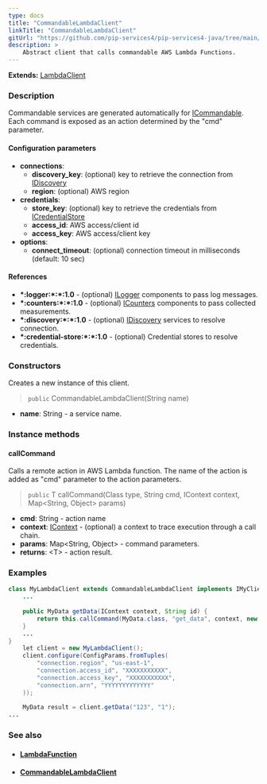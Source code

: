 ```yaml
---
type: docs
title: "CommandableLambdaClient"
linkTitle: "CommandableLambdaClient"
gitUrl: "https://github.com/pip-services4/pip-services4-java/tree/main/pip-services4-aws-java"
description: >
    Abstract client that calls commandable AWS Lambda Functions.
---
```


**Extends:** [LambdaClient](../lambda_client)

### Description

Commandable services are generated automatically for [ICommandable](../../../rpc/commands/icommandable).
Each command is exposed as an action determined by the "cmd" parameter.


#### Configuration parameters

- **connections**:                   
    - **discovery_key**: (optional) key to retrieve the connection from [IDiscovery](../../../config/connect/idiscovery)
    - **region**: (optional) AWS region
- **credentials**:    
    - **store_key**: (optional) key to retrieve the credentials from [ICredentialStore](../../../config/auth/icredential_store)
    - **access_id**: AWS access/client id
    - **access_key**: AWS access/client key
- **options**:
    - **connect_timeout**: (optional) connection timeout in milliseconds (default: 10 sec)

#### References
- **\*:logger:\*:\*:1.0** - (optional) [ILogger](../../../observability/log/ilogger) components to pass log messages.
- **\*:counters:\*:\*:1.0** - (optional) [ICounters](../../../observability/count/icounters) components to pass collected measurements.
- **\*:discovery:\*:\*:1.0** - (optional) [IDiscovery](../../../config/connect/idiscovery) services to resolve connection.
- **\*:credential-store:\*:\*:1.0** - (optional) Credential stores to resolve credentials.

### Constructors
Creates a new instance of this client.

> `public` CommandableLambdaClient(String name)

- **name**: String - a service name.

### Instance methods

#### callCommand
Calls a remote action in AWS Lambda function.
The name of the action is added as "cmd" parameter
to the action parameters. 

> `public` <T> T callCommand(Class<T> type, String cmd, IContext context, Map<String, Object> params)

- **cmd**: String - action name
- **context**: [IContext](../../../components/context/icontext) - (optional) a context to trace execution through a call chain.
- **params**: Map<String, Object> - command parameters.
- **returns**: \<T\> - action result.


### Examples

```java
class MyLambdaClient extends CommandableLambdaClient implements IMyClient {
    ...
 
    public MyData getData(IContext context, String id) {
        return this.callCommand(MyData.class, "get_data", context, new MyData(id));
    }
    ...
}
    let client = new MyLambdaClient();
    client.configure(ConfigParams.fromTuples(
        "connection.region", "us-east-1",
        "connection.access_id", "XXXXXXXXXXX",
        "connection.access_key", "XXXXXXXXXXX",
        "connection.arn", "YYYYYYYYYYYYY"
    ));
        
    MyData result = client.getData("123", "1");
...
```

### See also
- #### [LambdaFunction](../../containers/lambda_function)
- #### [CommandableLambdaClient](../../clients/commandable_lambda_client)

